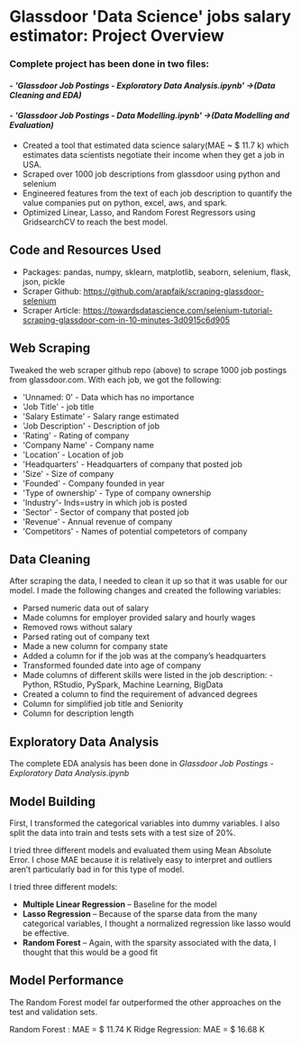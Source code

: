 # Glassdoor 'Data Science' jobs salary estimator: Project Overview

### Complete project has been done in two files:
#### - *'Glassdoor Job Postings - Exploratory Data Analysis.ipynb' ->(Data Cleaning and EDA)*
#### - *'Glassdoor Job Postings - Data Modelling.ipynb' ->(Data Modelling and Evaluation)*

- Created a tool that estimated data science salary(MAE ~ $ 11.7 k) which estimates data scientists negotiate their income when they get a job in USA.
- Scraped over 1000 job descriptions from glassdoor using python and selenium
- Engineered features from the text of each job description to quantify the value companies put on python, excel, aws, and spark.
- Optimized Linear, Lasso, and Random Forest Regressors using GridsearchCV to reach the best model.

## Code and Resources Used
- Packages: pandas, numpy, sklearn, matplotlib, seaborn, selenium, flask, json, pickle
- Scraper Github: https://github.com/arapfaik/scraping-glassdoor-selenium
- Scraper Article: https://towardsdatascience.com/selenium-tutorial-scraping-glassdoor-com-in-10-minutes-3d0915c6d905

## Web Scraping
Tweaked the web scraper github repo (above) to scrape 1000 job postings from glassdoor.com. With each job, we got the following:

- 'Unnamed: 0' - Data which has no importance
- 'Job Title' - job title
- 'Salary Estimate' - Salary range estimated
- 'Job Description' - Description of job
- 'Rating' - Rating of company
- 'Company Name' - Company name
- 'Location' - Location of job
- 'Headquarters' - Headquarters of company that posted job
- 'Size' - Size of company
- 'Founded' - Company founded in year
- 'Type of ownership' - Type of company ownership
- 'Industry'- Inds=ustry in which job is posted
- 'Sector' - Sector of company that posted job
- 'Revenue' - Annual revenue of company
- 'Competitors' - Names of potential competetors of company

## Data Cleaning

After scraping the data, I needed to clean it up so that it was usable for our model. I made the following changes and created the following variables:

- Parsed numeric data out of salary
- Made columns for employer provided salary and hourly wages
- Removed rows without salary
- Parsed rating out of company text
- Made a new column for company state
- Added a column for if the job was at the company’s headquarters
- Transformed founded date into age of company
- Made columns of different skills were listed in the job description: - Python, RStudio, PySpark, Machine Learning, BigData
- Created a column to find the requirement of advanced degrees
- Column for simplified job title and Seniority
- Column for description length


## Exploratory Data Analysis
The complete EDA analysis has been done in *Glassdoor Job Postings - Exploratory Data Analysis.ipynb*

## Model Building

First, I transformed the categorical variables into dummy variables. I also split the data into train and tests sets with a test size of 20%.

I tried three different models and evaluated them using Mean Absolute Error. I chose MAE because it is relatively easy to interpret and outliers aren’t particularly bad in for this type of model.

I tried three different models:

- **Multiple Linear Regression** – Baseline for the model
- **Lasso Regression** – Because of the sparse data from the many categorical variables, I thought a normalized regression like lasso would be effective.
- **Random Forest** – Again, with the sparsity associated with the data, I thought that this would be a good fit


## Model Performance
The Random Forest model far outperformed the other approaches on the test and validation sets.

Random Forest : MAE = $ 11.74 K
Ridge Regression: MAE = $ 16.68 K
